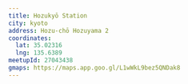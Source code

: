 ```yaml
---
title: Hozukyō Station
city: kyoto
address: Hozu-chō Hozuyama 2
coordinates:
  lat: 35.02316
  lng: 135.6389
meetupId: 27043438
gmaps: https://maps.app.goo.gl/L1wWkL9bez5QNDak8
---
```


